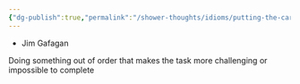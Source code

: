 ```yaml
---
{"dg-publish":true,"permalink":"/shower-thoughts/idioms/putting-the-cart-before-the-horse/","created":"2025-04-09T22:08:06.596-05:00","updated":"2025-04-09T11:28:43.000-05:00"}
---
```


- Jim Gafagan 

Doing something out of order that makes the task more challenging or impossible to complete 